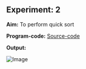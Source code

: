 ## Experiment: 2

**Aim:** To perform quick sort

**Program-code:** [Source-code](https://github.com/Tempestyash123456/practicals-in-Semester-4/blob/Design-and-Analysis-of-Algorithms/Exp2/quickSort_Exp2.c)

**Output:**

![Image](https://computersciencearticle.in/2011/12/optimized-quicksort-implementation-in-c-programming-language/quicksort-output/)
